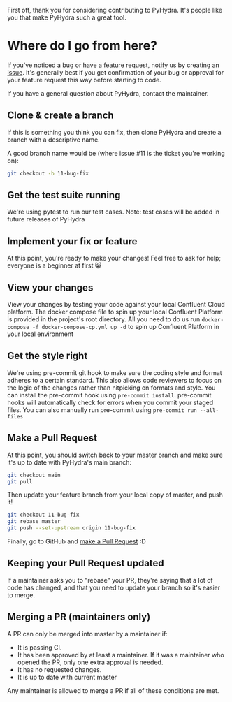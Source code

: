 First off, thank you for considering contributing to PyHydra. It's people
like you that make PyHydra such a great tool.

# Where do I go from here?

If you've noticed a bug or have a feature request, notify us by creating an [issue](https://github.com/realvisiontv/PyHydra/issues/new). It's
generally best if you get confirmation of your bug or approval for your feature request this way before starting to code.

If you have a general question about PyHydra, contact the maintainer.

## Clone & create a branch

If this is something you think you can fix, then clone PyHydra and create a branch with a descriptive name.

A good branch name would be (where issue #11 is the ticket you're working on):

```sh
git checkout -b 11-bug-fix
```

## Get the test suite running

We're using pytest to run our test cases. Note: test cases will be added in future releases of PyHydra

## Implement your fix or feature

At this point, you're ready to make your changes! Feel free to ask for help; everyone is a beginner at first :smile_cat:

## View your changes

View your changes by testing your code against your local Confluent Cloud platform. The docker compose file to spin up your local Confluent Platform is provided in the project's root directory. All you need to do us run `docker-compose -f docker-compose-cp.yml up -d` to spin up Confluent Platform in your local environment

## Get the style right

We're using pre-commit git hook to make sure the coding style and format adheres to a certain standard. This also allows code reviewers to focus on the logic of the changes rather than nitpicking on formats and style. You can install the pre-commit hook using `pre-commit install`. pre-commit hooks will automatically check for errors when you commit your staged files. You can also manually run pre-commit using `pre-commit run --all-files`

## Make a Pull Request

At this point, you should switch back to your master branch and make sure it's up to date with PyHydra's main branch:

```sh
git checkout main
git pull
```

Then update your feature branch from your local copy of master, and push it!

```sh
git checkout 11-bug-fix
git rebase master
git push --set-upstream origin 11-bug-fix
```

Finally, go to GitHub and [make a Pull Request](https://github.com/realvisiontv/PyHydra/pulls) :D

## Keeping your Pull Request updated

If a maintainer asks you to "rebase" your PR, they're saying that a lot of code has changed, and that you need to update your branch so it's easier to merge.

## Merging a PR (maintainers only)

A PR can only be merged into master by a maintainer if:

* It is passing CI.
* It has been approved by at least a maintainer. If it was a maintainer who opened the PR, only one extra approval is needed.
* It has no requested changes.
* It is up to date with current master

Any maintainer is allowed to merge a PR if all of these conditions are met.
